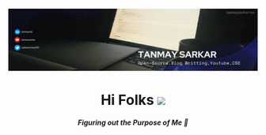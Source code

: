 [![Header](header.png "Header")](https://tanmaysarkar.vercel.app/)
<h1 align="center"> Hi Folks <img src="https://raw.githubusercontent.com/MartinHeinz/MartinHeinz/master/wave.gif" width="27px"> </h1>
 
 <h5 align='center'><i>Figuring out the Purpose of Me 🐣</i></h5>
